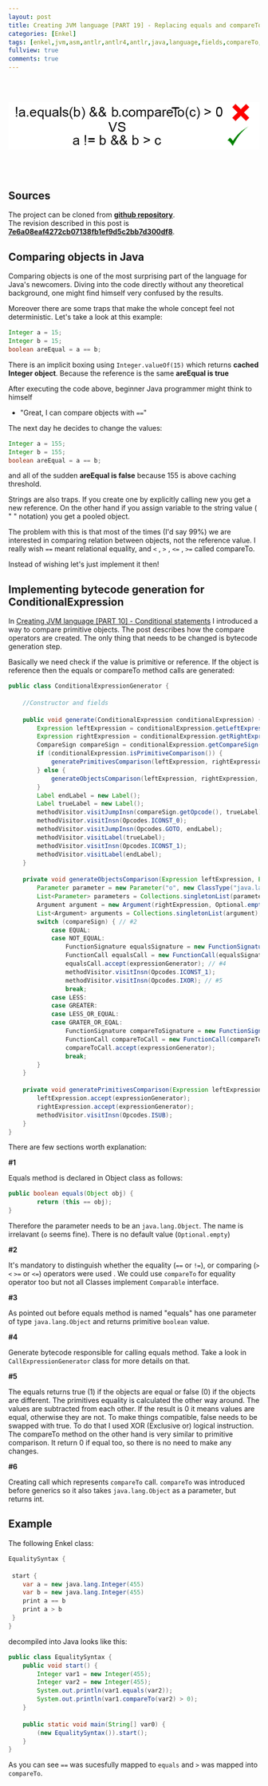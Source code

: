 ```yaml
---
layout: post
title: Creating JVM language [PART 19] - Replacing equals and compareTo with operators
categories: [Enkel]
tags: [enkel,jvm,asm,antlr,antlr4,antlr,java,language,fields,compareTo,equals]
fullview: true
comments: true
---
```


<br>
<br>

![](/assets/media/enkel_19/equals.gif)

<br>
<br>

## Sources

The project can be cloned from **[github repository](https://github.com/JakubDziworski/Enkel-JVM-language)**.  
The revision described in this post is **[7e6a08eaf4272cb07138fb1ef9d5c2bb7d300df8](https://github.com/JakubDziworski/Enkel-JVM-language/tree/7e6a08eaf4272cb07138fb1ef9d5c2bb7d300df8)**.


## Comparing objects in Java 

Comparing objects is one of the most surprising part of the language for Java's newcomers.
Diving into
the code directly without any theoretical background, one might find himself very confused by the results.
 
Moreover there are some traps that make the whole concept feel not deterministic. 
Let's take a look at this example:

```java
Integer a = 15;
Integer b = 15;
boolean areEqual = a == b;
```

There is an implicit boxing using ```Integer.valueOf(15)``` which returns **cached 
Integer object**. Because the reference is the same **areEqual is true**

After executing the code above, beginner Java programmer might think to himself
- "Great, I can compare objects with ```==```"

The next day he decides to change the values: 

```java
Integer a = 155;
Integer b = 155;
boolean areEqual = a == b;
```

and all of the sudden **areEqual is false** because 155 is above caching threshold.

Strings are also traps. If you create one by explicitly calling
new you get a new reference. On the other hand if you assign variable
to the string value ( " " notation) you get a pooled object.

The problem with this is that most of the times (I'd say 99%) we
are interested in comparing relation between objects, not the 
reference value. I really wish ```==``` meant relational equality,
and ```<``` , ```>``` , ```<=``` , ```>=``` called compareTo.

Instead of wishing let's just implement it then!

## Implementing  bytecode generation for ConditionalExpression

In [Creating JVM language [PART 10] - Conditional statements](http://jakubdziworski.github.io/enkel/2016/04/16/enkel_10_if_statement.html)
I introduced a way to compare primitive objects. The post describes
how the compare operators are created. The only thing that needs to be changed
is bytecode generation step.

Basically we need check if the value is primitive or reference.
If the object is reference then the equals or compareTo method calls are generated:

```java
public class ConditionalExpressionGenerator {
     
    //Constructor and fields

    public void generate(ConditionalExpression conditionalExpression) {
        Expression leftExpression = conditionalExpression.getLeftExpression();
        Expression rightExpression = conditionalExpression.getRightExpression();
        CompareSign compareSign = conditionalExpression.getCompareSign();
        if (conditionalExpression.isPrimitiveComparison()) {
            generatePrimitivesComparison(leftExpression, rightExpression, compareSign);
        } else {
            generateObjectsComparison(leftExpression, rightExpression, compareSign);
        }
        Label endLabel = new Label();
        Label trueLabel = new Label();
        methodVisitor.visitJumpInsn(compareSign.getOpcode(), trueLabel);
        methodVisitor.visitInsn(Opcodes.ICONST_0);
        methodVisitor.visitJumpInsn(Opcodes.GOTO, endLabel);
        methodVisitor.visitLabel(trueLabel);
        methodVisitor.visitInsn(Opcodes.ICONST_1);
        methodVisitor.visitLabel(endLabel);
    }

    private void generateObjectsComparison(Expression leftExpression, Expression rightExpression, CompareSign compareSign) {
        Parameter parameter = new Parameter("o", new ClassType("java.lang.Object"), Optional.empty()); // #1 
        List<Parameter> parameters = Collections.singletonList(parameter);
        Argument argument = new Argument(rightExpression, Optional.empty());
        List<Argument> arguments = Collections.singletonList(argument);
        switch (compareSign) { // #2
            case EQUAL:
            case NOT_EQUAL:
                FunctionSignature equalsSignature = new FunctionSignature("equals", parameters, BultInType.BOOLEAN); // #3
                FunctionCall equalsCall = new FunctionCall(equalsSignature, arguments, leftExpression);
                equalsCall.accept(expressionGenerator); // #4
                methodVisitor.visitInsn(Opcodes.ICONST_1); 
                methodVisitor.visitInsn(Opcodes.IXOR); // #5
                break;
            case LESS:
            case GREATER:
            case LESS_OR_EQUAL:
            case GRATER_OR_EQAL:
                FunctionSignature compareToSignature = new FunctionSignature("compareTo", parameters, BultInType.INT); // #6
                FunctionCall compareToCall = new FunctionCall(compareToSignature, arguments, leftExpression);
                compareToCall.accept(expressionGenerator);
                break;
        }
    }

    private void generatePrimitivesComparison(Expression leftExpression, Expression rightExpression, CompareSign compareSign) {
        leftExpression.accept(expressionGenerator);
        rightExpression.accept(expressionGenerator);
        methodVisitor.visitInsn(Opcodes.ISUB); 
    }
}
```


There are few sections worth explanation: 

**#1**

Equals method is declared in Object class as follows:

```java
public boolean equals(Object obj) {
        return (this == obj);
}
```

Therefore the parameter needs to be an ```java.lang.Object```. 
The name is irrelavant (```o``` seems fine).
There is no default value (```Optional.empty```)

**#2**

It's mandatory to distinguish whether the equality (```==``` or ```!=```),
or comparing (```>``` ```<``` ```>=``` or ```<=```) operators were used .
We could use ```compareTo``` for equality operator too but not all Classes 
implement ```Comparable``` interface.

**#3** 

As pointed out before equals method is named "equals" has one parameter
of type ```java.lang.Object``` and returns primitive ```boolean``` value. 

**#4**

Generate bytecode responsible for calling equals method. Take a look in
```CallExpressionGenerator``` class for more details on that.

**#5**

The equals returns true (1) if the objects
are equal or false (0) if the objects are different.
The primitives equality is calculated the other way around. The 
values are subtracted from each other. If the result is 0 it means
 values are equal, otherwise they are not.
To make things compatible, false needs to be swapped with true.
To do that I used XOR (Exclusive or) logical instruction.
The compareTo method on the other hand is very similar to primitive
comparison. It return 0 if equal too, so there is no need to make any changes.

**#6**

Creating call which represents ```compareTo``` call. ```compareTo```
was introduced before generics so it also takes ```java.lang.Object``` as a parameter,
but returns int.


## Example

The following Enkel class:

```java
EqualitySyntax {

 start {
    var a = new java.lang.Integer(455)
    var b = new java.lang.Integer(455)
    print a == b
    print a > b
 }
}
```

decompiled into Java looks like this:

```java
public class EqualitySyntax {
    public void start() {
        Integer var1 = new Integer(455);
        Integer var2 = new Integer(455);
        System.out.println(var1.equals(var2));
        System.out.println(var1.compareTo(var2) > 0);
    }

    public static void main(String[] var0) {
        (new EqualitySyntax()).start();
    }
}
```

As you can see ```==``` was sucesfully mapped to ```equals``` and ```>``` was mapped into ```compareTo```.

